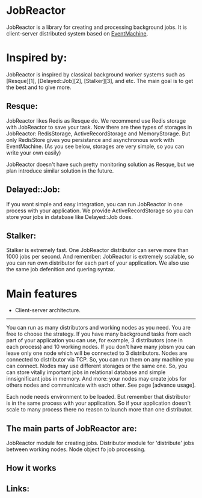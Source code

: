 JobReactor
==========

JobReactor is a library for creating and processing background jobs.
It is client-server distributed system based on [EventMachine][0].

Inspired by:
============
JobReactor is inspired by classical background worker systems such as [Resque][1], [Delayed::Job][2], [Stalker][3], and etc.
The main goal is to get the best and to give more.

Resque:
-------
JobReactor likes Redis as Resque do. We recommend use Redis storage with JobReactor to save your task. Now there are thee types of storages in JobReactor: RedisStorage, ActiveRecordStorage and MemoryStorage.
But only RedisStore gives you persistance and asynchronous work with EventMachine. (As you see below, storages are very simple, so you can write your own easily)

JobReactor doesn't have such pretty monitoring solution as Resque, but we plan introduce similar solution in the future.


Delayed::Job:
-------------
If you want simple and easy integration, you can run JobReactor in one process with your application.
We provide ActiveRecordStorage so you can store your jobs in database like Delayed::Job does.

Stalker:
--------
Stalker is extremely fast. One JobReactor distributor can serve more than 1000 jobs per second.
And remember: JobReactor is extremely scalable, so you can run own distributor for each part of your application.
We also use the same job defenition and quering syntax.


Main features
=============
- Client-server architecture.
-----------------------------
You can run as many distributors and working nodes as you need. You are free to choose the strategy.
If you have many background tasks from each part of your application you can use, for example, 3 distributors (one in each process) and 10 working nodes.
If you don't have many jobsm you can leave only one node which will be connected to 3 distributors.
Nodes are connected to distributor via TCP. So, you can run them on any machine you can connect.
Nodes may use different storages or the same one. So, you can store vitally important jobs in relational database and 
simple innsignificant jobs in memory.
And more: your nodes may create jobs for others nodes and communicate with each other. See page [advance usage].



Each node needs environment to be loaded. 
But remember that distributor is in the same process with your application.
So if your application doesn't scale to many process there no reason to launch more than one distributor.


The main parts of JobReactor are:
---------------------------------
JobReactor module for creating jobs.
Distributor module for 'distribute' jobs between working nodes.
Node object fo job processing.









How it works
------------






Links:
------
[0]: http://rubyeventmachine.com/